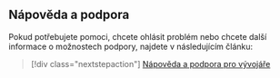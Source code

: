 ## <a name="help-and-support"></a>Nápověda a podpora

Pokud potřebujete pomoci, chcete ohlásit problém nebo chcete další informace o možnostech podpory, najdete v následujícím článku:

> [!div class="nextstepaction"]
> [Nápověda a podpora pro vývojáře](../articles/active-directory/develop/active-directory-develop-help-support.md)
